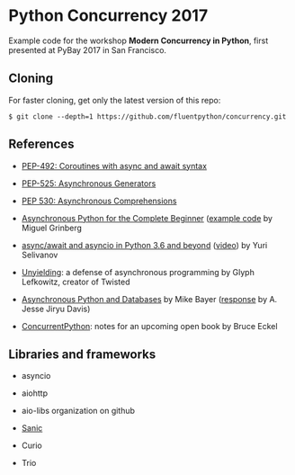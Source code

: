 # Python Concurrency 2017

Example code for the workshop **Modern Concurrency in Python**, first presented at PyBay 2017 in San Francisco.

## Cloning

For faster cloning, get only the latest version of this repo:

    $ git clone --depth=1 https://github.com/fluentpython/concurrency.git


## References

* [PEP-492: Coroutines with async and await syntax](https://docs.python.org/3/whatsnew/3.5.html#whatsnew-pep-492)

* [PEP-525: Asynchronous Generators](https://docs.python.org/3/whatsnew/3.6.html#whatsnew36-pep525)

* [PEP 530: Asynchronous Comprehensions](https://docs.python.org/3/whatsnew/3.6.html#pep-530-asynchronous-comprehensions)

* [Asynchronous Python for the Complete Beginner](https://speakerdeck.com/pycon2017/miguel-grinberg-asynchronous-python-for-the-complete-beginner) ([example code](
https://gist.github.com/miguelgrinberg/f15bc03471f610cfebeba62438435508) by Miguel Grinberg

* [async/await and asyncio in Python 3.6 and beyond](https://speakerdeck.com/1st1/await-and-asyncio-in-python-3-dot-6-and-beyond) ([video](https://www.youtube.com/watch?v=2ZFFv-wZ8_g)) by Yuri Selivanov

* [Unyielding](https://glyph.twistedmatrix.com/2014/02/unyielding.html): a defense of asynchronous programming by Glyph Lefkowitz, creator of Twisted

* [Asynchronous Python and Databases](http://techspot.zzzeek.org/2015/02/15/asynchronous-python-and-databases/) by Mike Bayer ([response](https://emptysqua.re/blog/response-to-asynchronous-python-and-databases/) by A. Jesse Jiryu Davis)

* [ConcurrentPython](https://github.com/BruceEckel/ConcurrentPython): notes for an upcoming open book by Bruce Eckel


## Libraries and frameworks

* asyncio

* aiohttp

* aio-libs organization on github

* [Sanic](https://github.com/channelcat/sanic)

* Curio

* Trio

